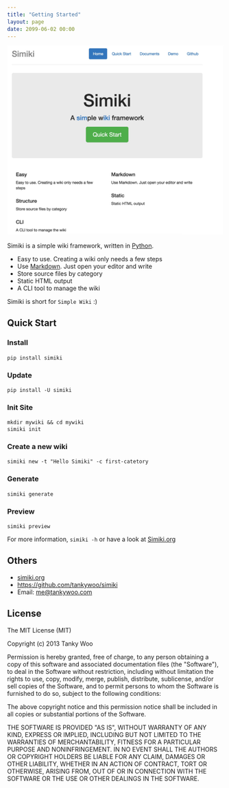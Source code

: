 ```yaml
---
title: "Getting Started"
layout: page
date: 2099-06-02 00:00
---
```


![simiki](/static/img/simiki.png)

Simiki is a simple wiki framework, written in [Python](https://www.python.org/).

* Easy to use. Creating a wiki only needs a few steps
* Use [Markdown](http://daringfireball.net/projects/markdown/). Just open your editor and write
* Store source files by category
* Static HTML output
* A CLI tool to manage the wiki

Simiki is short for `Simple Wiki` :)

## Quick Start ##

### Install ###

	pip install simiki

### Update ###

	pip install -U simiki

### Init Site ###

	mkdir mywiki && cd mywiki
	simiki init

### Create a new wiki ###

	simiki new -t "Hello Simiki" -c first-catetory

### Generate ###

	simiki generate

### Preview ###

	simiki preview

For more information, `simiki -h` or have a look at [Simiki.org](http://simiki.org)

## Others ##

* [simiki.org](http://simiki.org)
* <https://github.com/tankywoo/simiki>
* Email: <me@tankywoo.com>

## License ##

The MIT License (MIT)

Copyright (c) 2013 Tanky Woo

Permission is hereby granted, free of charge, to any person obtaining a copy of
this software and associated documentation files (the "Software"), to deal in
the Software without restriction, including without limitation the rights to
use, copy, modify, merge, publish, distribute, sublicense, and/or sell copies of
the Software, and to permit persons to whom the Software is furnished to do so,
subject to the following conditions:

The above copyright notice and this permission notice shall be included in all
copies or substantial portions of the Software.

THE SOFTWARE IS PROVIDED "AS IS", WITHOUT WARRANTY OF ANY KIND, EXPRESS OR
IMPLIED, INCLUDING BUT NOT LIMITED TO THE WARRANTIES OF MERCHANTABILITY, FITNESS
FOR A PARTICULAR PURPOSE AND NONINFRINGEMENT. IN NO EVENT SHALL THE AUTHORS OR
COPYRIGHT HOLDERS BE LIABLE FOR ANY CLAIM, DAMAGES OR OTHER LIABILITY, WHETHER
IN AN ACTION OF CONTRACT, TORT OR OTHERWISE, ARISING FROM, OUT OF OR IN
CONNECTION WITH THE SOFTWARE OR THE USE OR OTHER DEALINGS IN THE SOFTWARE.
